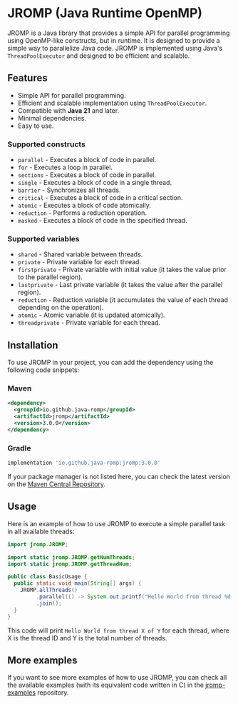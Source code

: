 # JROMP (Java Runtime OpenMP)

JROMP is a Java library that provides a simple API for parallel programming using OpenMP-like constructs, but in
runtime. It is designed to provide a simple way to parallelize Java code. JROMP is implemented
using Java's `ThreadPoolExecutor` and designed to be efficient and scalable.

## Features

- Simple API for parallel programming.
- Efficient and scalable implementation using `ThreadPoolExecutor`.
- Compatible with **Java 21** and later.
- Minimal dependencies.
- Easy to use.

### Supported constructs

- `parallel` - Executes a block of code in parallel.
- `for` - Executes a loop in parallel.
- `sections` - Executes a block of code in parallel.
- `single` - Executes a block of code in a single thread.
- `barrier` - Synchronizes all threads.
- `critical` - Executes a block of code in a critical section.
- `atomic` - Executes a block of code atomically.
- `reduction` - Performs a reduction operation.
- `masked` - Executes a block of code in the specified thread.

### Supported variables

- `shared` - Shared variable between threads.
- `private` - Private variable for each thread.
- `firstprivate` - Private variable with initial value (it takes the value prior to the parallel region).
- `lastprivate` - Last private variable (it takes the value after the parallel region).
- `reduction` - Reduction variable (it accumulates the value of each thread depending on the operation).
- `atomic` - Atomic variable (it is updated atomically).
- `threadprivate` - Private variable for each thread.

## Installation

To use JROMP in your project, you can add the dependency using the following code snippets:

### Maven

<!-- @formatter:off -->
```xml
<dependency>
  <groupId>io.github.java-romp</groupId>
  <artifactId>jromp</artifactId>
  <version>3.0.0</version>
</dependency>
```
<!-- @formatter:on -->

### Gradle

```groovy
implementation 'io.github.java-romp:jromp:3.0.0'
```

If your package manager is not listed here, you can check the latest version on
the [Maven Central Repository](https://central.sonatype.com/artifact/io.github.java-romp/jromp).

## Usage

Here is an example of how to use JROMP to execute a simple parallel task in all available threads:

```java
import jromp.JROMP;

import static jromp.JROMP.getNumThreads;
import static jromp.JROMP.getThreadNum;

public class BasicUsage {
  public static void main(String[] args) {
    JROMP.allThreads()
         .parallel(() -> System.out.printf("Hello World from thread %d of %d%n", getThreadNum(), getNumThreads()))
         .join();
  }
}
```

This code will print `Hello World from thread X of Y` for each thread, where X is the thread ID and Y is the total
number of threads.

## More examples

If you want to see more examples of how to use JROMP, you can check all the available examples
(with its equivalent code written in C) in the [jromp-examples](https://github.com/java-romp/jromp-examples)
repository.

